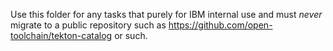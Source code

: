 Use this folder for any tasks that purely for IBM internal use and must *never* migrate to a public repository such as https://github.com/open-toolchain/tekton-catalog or such. 

